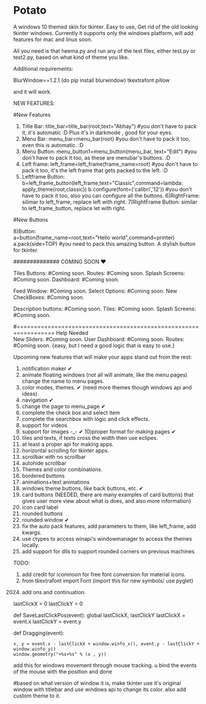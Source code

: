 # Potato
A windows 10 themed skin for tkinter. Easy to use, Get rid of the old looking tkinter windows. Currently it supports only the windows platform, will add features for mac and linux soon.

All you need is that heema.py and run any of the test files, either test.py or test2.py, based on what kind of theme you like. 

Additional requirements: 

BlurWindow==1.2.1 (do pip install blurwindow)
tkextrafont
pillow

and it will work.




NEW FEATURES: 

#New Features

1) Title Bar:         title_bar=title_bar(root,text="Abhay")                  #you don't have to pack it, it's automatic :D Plus it's in darkmode , good for your eyes.
2) Menu Bar:          menu_bar=menu_bar(root)                                 #you don't have to pack it too, even this is automatic. :D
3) Menu Button:       menu_button1=menu_button(menu_bar, text="Edit")         #you don't have to pack it too, as these are menubar's buttons. :D
4) Left frame:        left_frame=left_frame(frame_name=root)                  #you don't have to pack it too, it's the left frame that gets packed to the left. :D
5) Leftframe Button:  b=left_frame_button(left_frame,text="Classic",command=lambda: apply_theme(root,classic)) 
		      b.configure(font=('calibri','12'))
		      #you don't have to pack it too, also you can configure all the buttons.
6)RightFrame: 				silimar to left_frame, replace left with right. 
7)RightFrame Button: 	similar  to left_frame_button, replace let with right.

#New Buttons

8)Button:						
	a=button(frame_name=root,text="Hello world",command=printer)
	a.pack(side=TOP)	#you need to pack this amazing button. A stylish button for tkinter. 	
	
	
							
											
											
											

											
##############			COMING SOON ♥

Tiles Buttons:	 			#Coming soon.
Routes: 				#Coming soon.
Splash Screens:				#Coming soon.
Dashboard: 				#Coming soon.

Feed Window:				#Coming soon.
Select Options:				#Coming soon.
New CheckBoxes: 			#Coming soon.

Description buttons: 			#Coming soon.
Tiles:					#Coming soon.
Splash Screens: 			#Coming soon.



#=================================================================		  	Help Needed					
New Sliders: 				#Coming soon.
User Dashboard:				#Coming soon.
Routes: 				#Coming soon. {easy, but I need a good logic that is easy to use.}






Upcoming new features that will make your apps stand out from the rest:


1) notification maker ✔
2) animate floating windows (not all will animate, like the menu pages) change the name to menu pages.
3) color modes, themes. ✔ (need more themes though windows api and ideas)
4) navigation ✔
5) change the page to menu_page ✔
6) complete the check box and select item
7) complete the searchbox with logic and click effects. 
8) support for videos 
9) support for images -_- ✔
10)proper format for making pages ✔
11) tiles and texts, if texts cross the width then use eclipes. 
12) at least a proper api for making apps. 
13) horizontal scrolling for tkinter apps. 
14) scrollbar with no scrollbar 
15) autohide scrollbar
16) Themes and color combinations.
17) bordered buttons 
18) animations+text animations
19) windows theme buttons, like back buttons, etc. ✔
20) card buttons (NEEDED, there are many examples of card buttons) that gives user more view about what is does, and also more information)
21) icon card label
22) rounded buttons
23) rounded window ✔
24) fix the auto pack features, add parameters to them, like left_frame, add kwargs.
25) use ctypes to access winapi's windowmanager to access the themes locally.
26) add support for dlls to support rounded corners on previous machines



























TODO: 

1) add credit for iconmoon for free font conversion for material icons.
2) from tkextrafont import Font (import this for new symbols/ use pyglet) 





2024. add ons and continuation.


lastClickX = 0
lastClickY = 0


def SaveLastClickPos(event):
    global lastClickX, lastClickY
    lastClickX = event.x
    lastClickY = event.y


def Dragging(event):

	
	x, y = event.x - lastClickX + window.winfo_x(), event.y - lastClickY + window.winfo_y()
	window.geometry("+%s+%s" % (x , y))




add this for windows movement through mouse tracking. u bind the events of the mouse with the position and done


#based on what version of window it is, make tkinter use it's original window with titlebar and use windows api to change its color. also add custom theme to it. 





